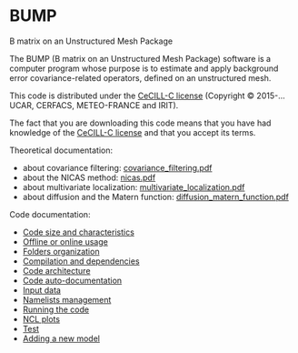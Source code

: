 # BUMP
B matrix on an Unstructured Mesh Package

The BUMP (B matrix on an Unstructured Mesh Package) software is a computer program whose purpose is to estimate and apply background error covariance-related operators, defined on an unstructured mesh.

This code is distributed under the [CeCILL-C license](http://www.cecill.info/licences/Licence_CeCILL-C_V1-en.html) (Copyright © 2015-... UCAR, CERFACS, METEO-FRANCE and IRIT).

The fact that you are downloading this code means that you have had knowledge of the [CeCILL-C license](http://www.cecill.info/licences/Licence_CeCILL-C_V1-en.html) and that you accept its terms.

Theoretical documentation:
 - about covariance filtering: [covariance_filtering.pdf](doc/pdf/covariance_filtering.pdf)
 - about the NICAS method: [nicas.pdf](doc/pdf/nicas.pdf)
 - about multivariate localization: [multivariate_localization.pdf](doc/pdf/multivariate_localization.pdf)
 - about diffusion and the Matern function: [diffusion_matern_function.pdf](doc/pdf/diffusion_matern_function.pdf)

Code documentation:
 - [Code size and characteristics](doc/CLOC_REPORT.md)
 - [Offline or online usage](doc/offline_or_online_usage.md)
 - [Folders organization](doc/folders_organization.md)
 - [Compilation and dependencies](doc/compilation_and_dependencies.md)
 - [Code architecture](doc/code_architecture.md)
 - [Code auto-documentation](doc/code_autodoc.md)
 - [Input data](doc/input_data.md)
 - [Namelists management](doc/namelist_management.md)
 - [Running the code](doc/running_the_code.md)
 - [NCL plots](doc/ncl_plots.md)
 - [Test](doc/test.md)
 - [Adding a new model](doc/adding_a_new_model.md)
